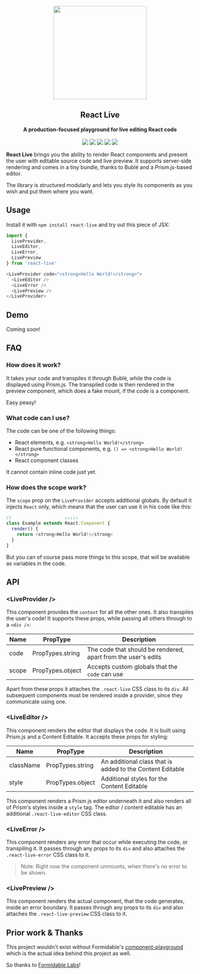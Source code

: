 <p align="center"><img src="https://raw.githubusercontent.com/philpl/react-live/master/docs/logo.gif" width=250></p>
<h2 align="center">React Live</h2>
<p align="center">
<strong>A production-focused playground for live editing React code</strong>
<br><br>
<a href="https://npmjs.com/package/react-live"><img src="https://img.shields.io/npm/dm/react-live.svg"></a>
<a href="https://npmjs.com/package/react-live"><img src="https://img.shields.io/npm/v/react-live.svg"></a>
<img src="http://img.badgesize.io/https://unpkg.com/react-live/dist/react-live.min.js?compression=gzip&label=gzip%20size">
<img src="http://img.badgesize.io/https://unpkg.com/react-live/dist/react-live.min.js?label=size">
<img src="https://img.shields.io/badge/module%20formats-umd%2C%20cjs%2C%20esm-green.svg">
</p>

**React Live** brings you the ability to render React components and present the user with editable
source code and live preview.
It supports server-side rendering and comes in a tiny bundle, thanks to Bublé and a Prism.js-based editor.

The library is structured modularly and lets you style its components as you wish and put them where you want.

## Usage

Install it with `npm install react-live` and try out this piece of JSX:

```js
import {
  LiveProvider,
  LiveEditor,
  LiveError,
  LivePreview
} from 'react-live'

<LiveProvider code="<strong>Hello World!</strong>">
  <LiveEditor />
  <LiveError />
  <LivePreview />
</LiveProvider>
```

## Demo

Coming soon!

## FAQ

### How does it work?

It takes your code and transpiles it through Bublé, while the code is displayed using Prism.js.
The transpiled code is then rendered in the preview component, which does a fake mount, if the code
is a component.

Easy peasy!

### What code can I use?

The code can be one of the following things:

- React elements, e.g. `<strong>Hello World!</strong>`
- React pure functional components, e.g. `() => <strong>Hello World!</strong>`
- React component classes

It cannot contain inline code just yet.

### How does the scope work?

The `scope` prop on the `LiveProvider` accepts additional globals. By default it injects `React` only, which
means that the user can use it in his code like this:

```js
//                    ↓↓↓↓↓
class Example extends React.Component {
  render() {
    return <strong>Hello World!</strong>
  }
}
```

But you can of course pass more things to this scope, that will be available as variables in the code.

## API

### &lt;LiveProvider /&gt;

This component provides the `context` for all the other ones. It also transpiles the user's code!
It supports these props, while passing all others through to a `<div />`:

|Name|PropType|Description|
|---|---|---|
|code|PropTypes.string|The code that should be rendered, apart from the user's edits
|scope|PropTypes.object|Accepts custom globals that the `code` can use

Apart from these props it attaches the `.react-live` CSS class to its `div`.
All subsequent components must be rendered inside a provider, since they communicate
using one.

### &lt;LiveEditor /&gt;

This component renders the editor that displays the code. It is built using Prism.js and a Content Editable.
It accepts these props for styling:

|Name|PropType|Description|
|---|---|---|
|className|PropTypes.string|An additional class that is added to the Content Editable
|style|PropTypes.object|Additional styles for the Content Editable

This component renders a Prism.js editor underneath it and also renders all of Prism's
styles inside a `style` tag.
The editor / content editable has an additional `.react-live-editor` CSS class.

### &lt;LiveError /&gt;

This component renders any error that occur while executing the code, or transpiling it.
It passes through any props to its `div` and also attaches the `.react-live-error` CSS class to it.

> Note: Right now the component unmounts, when there's no error to be shown.

### &lt;LivePreview /&gt;

This component renders the actual component, that the code generates, inside an error boundary.
It passes through any props to its `div` and also attaches the `.react-live-preview` CSS class to it.

## Prior work & Thanks

This project wouldn't exist without Formidable's [component-playground](https://github.com/FormidableLabs/component-playground)
which is the actual idea behind this project as well.

So thanks to [Formidable Labs](https://formidable.com/open-source/component-playground/)!

